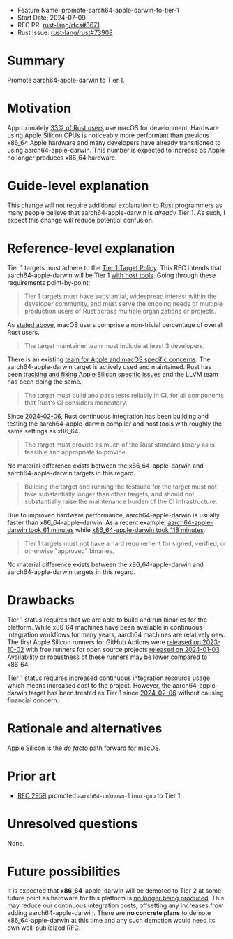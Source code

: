 - Feature Name: promote-aarch64-apple-darwin-to-tier-1
- Start Date: 2024-07-09
- RFC PR: [rust-lang/rfcs#3671](https://github.com/rust-lang/rfcs/pull/3671)
- Rust Issue: [rust-lang/rust#73908](https://github.com/rust-lang/rust/issues/73908)

# Summary
[summary]: #summary

Promote aarch64-apple-darwin to Tier 1.

# Motivation
[motivation]: #motivation

Approximately [33% of Rust users][survey-2023] use macOS for
development. Hardware using Apple Silicon CPUs is noticeably more
performant than previous x86\_64 Apple hardware and many developers
have already transitioned to using aarch64-apple-darwin. This number
is expected to increase as Apple no longer produces x86\_64 hardware.

# Guide-level explanation
[guide-level-explanation]: #guide-level-explanation

This change will not require additional explanation to Rust
programmers as many people believe that aarch64-apple-darwin is
_already_ Tier 1. As such, I expect this change will reduce potential
confusion.

# Reference-level explanation
[reference-level-explanation]: #reference-level-explanation

Tier 1 targets must adhere to the [Tier 1 Target
Policy][tier-1-policy]. This RFC intends that aarch64-apple-darwin
will be Tier 1 [with host tools][host-tools]. Going through these
requirements point-by-point:

> Tier 1 targets must have substantial, widespread interest within the
> developer community, and must serve the ongoing needs of multiple
> production users of Rust across multiple organizations or projects.

As [stated above][motivation], macOS users comprise a non-trivial
percentage of overall Rust users.

> The target maintainer team must include at least 3 developers.

There is an existing [team for Apple and macOS specific
concerns][apple-team]. The aarch64-apple-darwin target is actively
used and maintained. Rust has been [tracking and fixing Apple Silicon
specific issues][silicon-issues] and the LLVM team has been doing the
same.

> The target must build and pass tests reliably in CI, for all
> components that Rust's CI considers mandatory.

Since [2024-02-06][enabled-m1], Rust continuous integration has been
building and testing the aarch64-apple-darwin compiler and host tools
with roughly the same settings as x86\_64.

> The target must provide as much of the Rust standard library as is
> feasible and appropriate to provide.

No material difference exists between the x86\_64-apple-darwin and
aarch64-apple-darwin targets in this regard.

> Building the target and running the testsuite for the target must not take
> substantially longer than other targets, and should not substantially raise
> the maintenance burden of the CI infrastructure.

Due to improved hardware performance, aarch64-apple-darwin is usually
faster than x86\_64-apple-darwin. As a recent example,
[aarch64-apple-darwin took 61 minutes][dist-build-aarch64] while
[x86\_64-apple-darwin took 118 minutes][dist-build-x86\_64].

> Tier 1 targets must not have a hard requirement for signed, verified, or
> otherwise "approved" binaries.

No material difference exists between the x86\_64-apple-darwin and
aarch64-apple-darwin targets in this regard.

# Drawbacks
[drawbacks]: #drawbacks

Tier 1 status requires that we are able to build and run binaries for
the platform. While x86\_64 machines have been available in continuous
integration workflows for many years, aarch64 machines are relatively
new. The first Apple Silicon runners for GitHub Actions were [released
on 2023-10-02][runner-m1] with free runners for open source projects
[released on 2024-01-03][runner-m1-oss]. Availability or robustness of
these runners may be lower compared to x86\_64.

Tier 1 status requires increased continuous integration resource usage
which means increased cost to the project. However, the
aarch64-apple-darwin target has been treated as Tier 1 since
[2024-02-06][enabled-m1] without causing financial concern.


# Rationale and alternatives
[rationale-and-alternatives]: #rationale-and-alternatives

Apple Silicon is the _de facto_ path forward for macOS.

# Prior art
[prior-art]: #prior-art

- [RFC 2959][rfc-2959] promoted `aarch64-unknown-linux-gnu` to Tier 1.

# Unresolved questions
[unresolved-questions]: #unresolved-questions

None.

# Future possibilities
[future-possibilities]: #future-possibilities

It is expected that **x86\_64**-apple-darwin will be demoted to Tier 2
at some future point as hardware for this platform is [no longer being
produced][transition]. This may reduce our continuous integration
costs, offsetting any increases from adding
aarch64-apple-darwin. There are **no concrete plans** to demote
x86\_64-apple-darwin at this time and any such demotion would need its
own well-publicized RFC.

[apple-team]: https://github.com/rust-lang/team/blob/16fc8a96bf2733bc0e7ca553a645f3840ed0a7a4/teams/apple.toml
[dist-build-aarch64]: https://github.com/rust-lang-ci/rust/actions/runs/9856130302/job/27212491241
[dist-build-x86\_64]: https://github.com/rust-lang-ci/rust/actions/runs/9856130302/job/27212490161
[enabled-m1]: https://github.com/rust-lang/rust/pull/120509
[host-tools]: https://doc.rust-lang.org/nightly/rustc/target-tier-policy.html#tier-1-with-host-tools
[rfc-2959]: https://rust-lang.github.io/rfcs/2959-promote-aarch64-unknown-linux-gnu-to-tier1.html
[runner-m1-oss]: https://github.blog/changelog/2024-01-30-github-actions-introducing-the-new-m1-macos-runner-available-to-open-source/
[runner-m1]: https://github.blog/2023-10-02-introducing-the-new-apple-silicon-powered-m1-macos-larger-runner-for-github-actions/
[silicon-issues]: https://github.com/rust-lang/rust/issues?q=is%3Aissue+sort%3Aupdated-desc+label%3AO-macos+label%3AO-AArch64
[survey-2023]: https://blog.rust-lang.org/2024/02/19/2023-Rust-Annual-Survey-2023-results.html
[tier-1-policy]: https://doc.rust-lang.org/nightly/rustc/target-tier-policy.html#tier-1-target-policy
[transition]: https://en.wikipedia.org/wiki/Mac_transition_to_Apple_silicon
